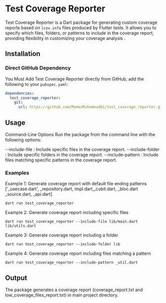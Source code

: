 # Test Coverage Reporter

Test Coverage Reporter is a Dart package for generating custom coverage reports based on `lcov.info` files produced by Flutter tests. It allows you to specify which files, folders, or patterns to include in the coverage report, providing flexibility in customizing your coverage analysis .

## Installation

### Direct GitHub Dependency

You Must Add Test Coverage Reporter directly from GitHub, add the following to your `pubspec.yaml`:

```yaml
dependencies:
  test_coverage_reporter:
    git:
      url: https://github.com/MomenMuhammad01/test_coverage_reporter.git
 ```

## Usage
Command-Line Options
Run the package from the command line with the following options:

--include-file <file>: Include specific files in the coverage report.
--include-folder <folder>: Include specific folders in the coverage report.
--include-pattern <pattern>: Include files matching specific patterns in the coverage report.

### Examples
Example 1: Generate coverage report with default file ending patterns ['_usecase.dart', _repository.dart, impl.dart,_cubit.dart, _bloc.dart _source.dart, _api.dart]
 ```
dart run test_coverage_reporter 
```

Example 2: Generate coverage report including specific files
 ```
dart run test_coverage_reporter --include-file lib/main.dart lib/utils.dart
```

Example 3: Generate coverage report including a folder
 ```
dart run test_coverage_reporter --include-folder lib
```

Example 4: Generate coverage report including files matching a pattern
 ```
dart run test_coverage_reporter --include-pattern _util.dart
```

## Output
The package generates a coverage report (coverage_report.txt and low_coverage_files_report.txt) in main project directory.

